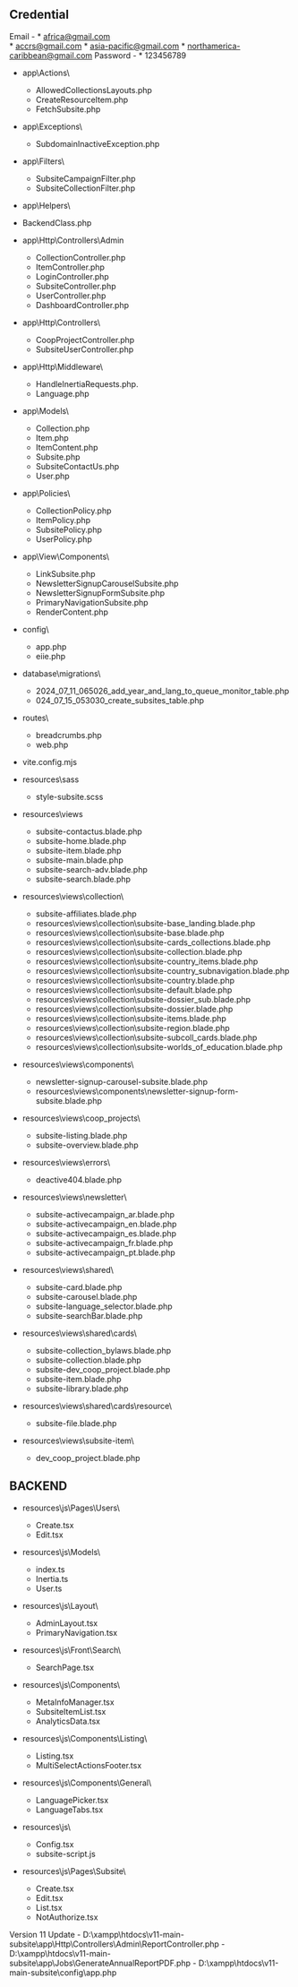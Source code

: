 Credential
------------------------------
Email - 
    * africa@gmail.com	
    * accrs@gmail.com
    * asia-pacific@gmail.com
    * northamerica-caribbean@gmail.com
Password -
    * 123456789


* app\Actions\
    - AllowedCollectionsLayouts.php
    - CreateResourceItem.php
    - FetchSubsite.php

* app\Exceptions\
    - SubdomainInactiveException.php

* app\Filters\
    - SubsiteCampaignFilter.php
    - SubsiteCollectionFilter.php

* app\Helpers\
- BackendClass.php

* app\Http\Controllers\Admin
    - CollectionController.php
    - ItemController.php
    - LoginController.php
    - SubsiteController.php
    - UserController.php
    - DashboardController.php

* app\Http\Controllers\
    - CoopProjectController.php
    - SubsiteUserController.php

* app\Http\Middleware\
    - HandleInertiaRequests.php.
    - Language.php

* app\Models\
    - Collection.php
    - Item.php
    - ItemContent.php
    - Subsite.php
    - SubsiteContactUs.php
    - User.php

* app\Policies\
    - CollectionPolicy.php
    - ItemPolicy.php
    - SubsitePolicy.php
    - UserPolicy.php

* app\View\Components\
    - LinkSubsite.php
    - NewsletterSignupCarouselSubsite.php
    - NewsletterSignupFormSubsite.php
    - PrimaryNavigationSubsite.php
    - RenderContent.php

* config\
    - app.php
    - eiie.php

* database\migrations\
    - 2024_07_11_065026_add_year_and_lang_to_queue_monitor_table.php
    - 024_07_15_053030_create_subsites_table.php

* routes\
    - breadcrumbs.php
    - web.php

* vite.config.mjs

* resources\sass
    - style-subsite.scss

* resources\views
    - subsite-contactus.blade.php
    - subsite-home.blade.php
    - subsite-item.blade.php
    - subsite-main.blade.php
    - subsite-search-adv.blade.php
    - subsite-search.blade.php

* resources\views\collection\
    - subsite-affiliates.blade.php
    - resources\views\collection\subsite-base_landing.blade.php
    - resources\views\collection\subsite-base.blade.php
    - resources\views\collection\subsite-cards_collections.blade.php
    - resources\views\collection\subsite-collection.blade.php
    - resources\views\collection\subsite-country_items.blade.php
    - resources\views\collection\subsite-country_subnavigation.blade.php
    - resources\views\collection\subsite-country.blade.php
    - resources\views\collection\subsite-default.blade.php
    - resources\views\collection\subsite-dossier_sub.blade.php
    - resources\views\collection\subsite-dossier.blade.php
    - resources\views\collection\subsite-items.blade.php
    - resources\views\collection\subsite-region.blade.php
    - resources\views\collection\subsite-subcoll_cards.blade.php
    - resources\views\collection\subsite-worlds_of_education.blade.php

* resources\views\components\
    - newsletter-signup-carousel-subsite.blade.php
    - resources\views\components\newsletter-signup-form-subsite.blade.php

* resources\views\coop_projects\
    - subsite-listing.blade.php
    - subsite-overview.blade.php

* resources\views\errors\
    - deactive404.blade.php

* resources\views\newsletter\
    - subsite-activecampaign_ar.blade.php
    - subsite-activecampaign_en.blade.php
    - subsite-activecampaign_es.blade.php
    - subsite-activecampaign_fr.blade.php
    - subsite-activecampaign_pt.blade.php

* resources\views\shared\
    - subsite-card.blade.php
    - subsite-carousel.blade.php
    - subsite-language_selector.blade.php
    - subsite-searchBar.blade.php

* resources\views\shared\cards\
    - subsite-collection_bylaws.blade.php
    - subsite-collection.blade.php
    - subsite-dev_coop_project.blade.php
    - subsite-item.blade.php
    - subsite-library.blade.php

* resources\views\shared\cards\resource\
    - subsite-file.blade.php

* resources\views\subsite-item\
    - dev_coop_project.blade.php


BACKEND
-----------------
* resources\js\Pages\Users\
    - Create.tsx
    - Edit.tsx

* resources\js\Models\
    - index.ts
    - Inertia.ts
    - User.ts

* resources\js\Layout\
    - AdminLayout.tsx
    - PrimaryNavigation.tsx

* resources\js\Front\Search\
    - SearchPage.tsx


* resources\js\Components\
    - MetaInfoManager.tsx
    - SubsiteItemList.tsx
    - AnalyticsData.tsx

* resources\js\Components\Listing\
    - Listing.tsx
    - MultiSelectActionsFooter.tsx

* resources\js\Components\General\
    - LanguagePicker.tsx
    - LanguageTabs.tsx

* resources\js\
    - Config.tsx
    - subsite-script.js

* resources\js\Pages\Subsite\
    - Create.tsx
    - Edit.tsx
    - List.tsx
    - NotAuthorize.tsx


Version 11 Update 
    - D:\xampp\htdocs\v11-main-subsite\app\Http\Controllers\Admin\ReportController.php
    - D:\xampp\htdocs\v11-main-subsite\app\Jobs\GenerateAnnualReportPDF.php
    - D:\xampp\htdocs\v11-main-subsite\config\app.php
